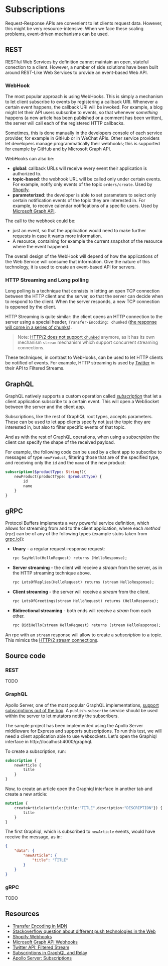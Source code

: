 # Subscriptions
Request-Response APIs are convenient to let clients request data. However, this might be very resource-intensive. When we face these scaling problems, event-driven mechanisms can be used.

## REST
RESTful Web Services by definition cannot maintain an open, stateful conection to a client. However, a number of side solutions have been built around REST-Like Web Services to provide an event-based Web API.

### WebHook
The most popular approach is using WebHooks. This is simply a mechanism to let client subscribe to events by registering a callback URI. Whenever a certain event happens, the callback URI will be invoked. For example, a blog might let their API users subscribe to events, so that whenever _something_ happens (a new article has been published or a comment has been written), the server will call each of the registered HTTP callbacks.

Sometimes, this is done manually in the developers console of each service provider, for example in GitHub or in WeChat APIs. Other service providers let developers manage programmatically their webhooks; this is supported for example by GitHub and by Microsoft Graph API.

WebHooks can also be:
* **global**: callback URLs will receive every event their application is authorized to.
* **topic-based**: the webhook URL will be called only under certain events. For example, notify only events of the topic `orders/create`. Used by [Shopify][Shopify Webhooks].
* **parameterized**: the developer is able to set parameters to select only certain notification events of the topic they are interested in. For example, to receive calendar notifications of a specific users. Used by [Microsoft Graph API][Microsoft Graph API Webhooks].

The call to the webhook could be:
* just an event, so that the application would need to make further requests in case it wants more information.
* A resource, containing for example the current snapshot of the resource where the event happened.

The overall design of the WebHook will depend of how the applications of the Web Service will consume that information. Give the nature of this technology, it is used to create an event-based API for servers.

### HTTP Streaming and Long polling
Long polling is a technique that consists in letting an open TCP connection between the HTTP client and the server, so that the server can decide when to respond to the client. When the server responds, a new TCP connection is oppened by the client.

HTTP Streaming is quite similar: the client opens an HTTP connection to the server using a special header, `Transfer-Encoding: chunked` ([the response will come in a series of chunks][Transfer Encoding in MDN]).

> Note: [HTTP/2 does not support `chunked`][HTTP/2 (RFC 7540)] anymore, as it has its own mechanism `stream` mechanism which support concurrent streaming connections.

These techniques, in contrast to WebHooks, can be used to let HTTP clients be notified of events. For example, HTTP streaming is used by [Twitter][Twitter API: Filtered Stream] in their API to Filtered Streams.

## GraphQL
GraphQL natively supports a custom operation called [_subscription_][Subscriptions in GraphQL and Relay] that let a client application subscribe to a certain event. This will open a WebSocket between the server and the client app.

Subscriptions, like the rest of GraphQL root types, accepts parameters. These can be used to let app clients specify not just the topic they are interested in, but also to filter specific events of that topic.

And as with the rest of GraphQL operations, when using a _subscription_ the client can specify the shape of the received payload.

For example, the following code can be used by a client app to subscribe to messages of type `newProduct`, filtering those that are of the specified type, and receiving only the `id` and the `name` of the new product:

```graphql
subscription($productType: String!){
    newProduct(productType: $productType) {
        id
        name
    }
}
```

## gRPC
Protocol Buffers implements a very powerful service definition, which allows for streaming from and to the client application, where each _method_ (`rpc`) can be of any of the following types (example stubs taken from [grpc.io](https://grpc.io/docs/what-is-grpc/core-concepts/))):

* **Unary** - a regular request-response request:

    ```proto
    rpc SayHello(HelloRequest) returns (HelloResponse);
    ```

* **Server streaming** - the client will receive a _stream_ from the server, as in the HTTP streaming technique above.

    ```proto
    rpc LotsOfReplies(HelloRequest) returns (stream HelloResponse);
    ```

* **Client streaming** - the server will receive a _stream_ from the client.

    ```proto
    rpc LotsOfGreetings(stream HelloRequest) returns (HelloResponse);
    ```

* **Bidirectional streaming** - both ends will receive a _stram_ from each other.

    ```proto
    rpc BidiHello(stream HelloRequest) returns (stream HelloResponse);
    ```

An rpc with an `stream` response will allow to create a _subscription_ to a topic. This mimics the [HTTP/2 stream connections][HTTP/2 (RFC 7540)].

## Source code

### REST
TODO

### GraphQL
Apollo Server, one of the most popular GraphQL implementations, [support subscriptions out of the box][Apollo Server: Subscriptions]. A `publish-subscribe` service should be used within the server to let mutators notify the subscribers.

The sample project has been implemented using the Apollo Server middleware for Express and supports subscriptions. To run this test, we will need a client application able to use websockets. Let's open the Graphiql interface in http://localhost:4000/graphql.

To create a subscription, run:

```graphql
subscription {
    newArticle {
        title
    }
}
```

Now, to create an article open the Graphiql interface in another tab and create a new article:

```graphql
mutation {
    createArticle(article:{title:"TITLE",description:"DESCRIPTION"}) {
        title
    }
}
```

The first Graphiql, which is subscribed to `newArticle` events, would have receive the message, as in:

```json
{
    "data": {
        "newArticle": {
            "title": "TITLE"
        }
    }
}
```

### gRPC
TODO

## Resources
* [Transfer Encoding in MDN][]
* [Stackoverflow question about different push technologies in the Web](https://stackoverflow.com/questions/12555043/my-understanding-of-http-polling-long-polling-http-streaming-and-websockets)
* [Shopify Webhooks][]
* [Microsoft Graph API Webhooks][]
* [Twitter API: Filtered Stream][]
* [Subscriptions in GraphQL and Relay][]
* [Apollo Server: Subscriptions][]

[Transfer Encoding in MDN]: https://developer.mozilla.org/en-US/docs/Web/HTTP/Headers/Transfer-Encoding
[HTTP/2 (RFC 7540)]: https://tools.ietf.org/html/rfc7540
[Shopify Webhooks]: https://shopify.dev/docs/admin-api/rest/reference/events/webhook
[Microsoft Graph API Webhooks]: https://docs.microsoft.com/en-us/graph/api/resources/webhooks?view=graph-rest-1.0
[Twitter API: Filtered Stream]: https://developer.twitter.com/en/docs/twitter-api/tweets/filtered-stream/introduction
[Subscriptions in GraphQL and Relay]: https://graphql.org/blog/subscriptions-in-graphql-and-relay/
[Apollo Server: Subscriptions]: https://www.apollographql.com/docs/apollo-server/data/subscriptions/